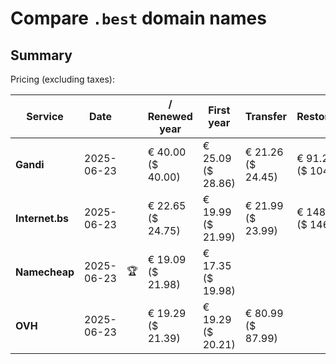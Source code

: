 # Compare `.best` domain names

## Summary

Pricing (excluding taxes):

| Service | Date |  | / Renewed year | First year | Transfer | Restoration |
|--|--|--|--|--|--|--|
| **Gandi** | 2025-06-23 |  | € 40.00<br>($ 40.00) | € 25.09<br>($ 28.86) | € 21.26<br>($ 24.45) | € 91.21<br>($ 104.89) |
| **Internet.bs** | 2025-06-23 |  | € 22.65<br>($ 24.75) | € 19.99<br>($ 21.99) | € 21.99<br>($ 23.99) | € 148.75<br>($ 146.75) |
| **Namecheap** | 2025-06-23 | 🏆 | € 19.09<br>($ 21.98) | € 17.35<br>($ 19.98) |  |  |
| **OVH** | 2025-06-23 |  | € 19.29<br>($ 21.39) | € 19.29<br>($ 20.21) | € 80.99<br>($ 87.99) |  |
